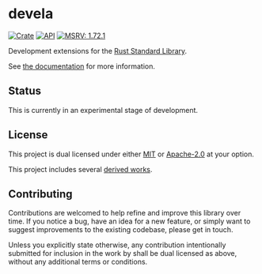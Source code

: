 # devela

[![Crate](https://img.shields.io/crates/v/devela.svg)](https://crates.io/crates/devela)
[![API](https://docs.rs/devela/badge.svg)](https://docs.rs/devela/)
[![MSRV: 1.72.1](https://flat.badgen.net/badge/MSRV/1.72.1/purple)](https://releases.rs/docs/1.72.1/)

Development extensions for the [Rust Standard Library](https://doc.rust-lang.org/std).

See [the documentation](https://docs.rs/devela/) for more information.

## Status
This is currently in an experimental stage of development.

## License
This project is dual licensed under either [MIT](LICENSE-MIT)
or [Apache-2.0](LICENSE-APACHE) at your option.

This project includes several [derived works](DERIVED.md).

## Contributing
Contributions are welcomed to help refine and improve this library over time.
If you notice a bug, have an idea for a new feature, or simply want to suggest
improvements to the existing codebase, please get in touch.

Unless you explicitly state otherwise, any contribution intentionally submitted
for inclusion in the work by shall be dual licensed as above,
without any additional terms or conditions.
